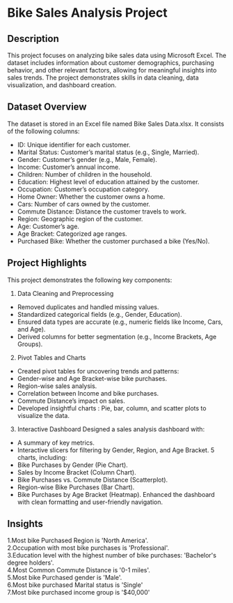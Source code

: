 # Bike Sales Analysis Project

## Description
This project focuses on analyzing bike sales data using Microsoft Excel. The dataset includes information about customer demographics, purchasing behavior, and other relevant factors, allowing for meaningful insights into sales trends. The project demonstrates skills in data cleaning, data visualization, and dashboard creation.

## Dataset Overview
The dataset is stored in an Excel file named Bike Sales Data.xlsx. It consists of the following columns:

* ID: Unique identifier for each customer.
* Marital Status: Customer’s marital status (e.g., Single, Married).
* Gender: Customer’s gender (e.g., Male, Female).
* Income: Customer’s annual income.
* Children: Number of children in the household.
* Education: Highest level of education attained by the customer.
* Occupation: Customer’s occupation category.
* Home Owner: Whether the customer owns a home.
* Cars: Number of cars owned by the customer.
* Commute Distance: Distance the customer travels to work.
* Region: Geographic region of the customer.
* Age: Customer’s age.
* Age Bracket: Categorized age ranges.
* Purchased Bike: Whether the customer purchased a bike (Yes/No).

## Project Highlights
This project demonstrates the following key components:

1. Data Cleaning and Preprocessing 
* Removed duplicates and handled missing values.
* Standardized categorical fields (e.g., Gender, Education).
* Ensured data types are accurate (e.g., numeric fields like Income, Cars, and Age).
* Derived columns for better segmentation (e.g., Income Brackets, Age Groups).
2. Pivot Tables and Charts 
* Created pivot tables for uncovering trends and patterns:
* Gender-wise and Age Bracket-wise bike purchases.
* Region-wise sales analysis.
* Correlation between Income and bike purchases.
* Commute Distance’s impact on sales.
* Developed insightful charts : Pie, bar, column, and scatter plots to visualize the data.
3. Interactive Dashboard 
Designed a sales analysis dashboard with:
* A summary of key metrics.
* Interactive slicers for filtering by Gender, Region, and Age Bracket.
5 charts, including:
* Bike Purchases by Gender (Pie Chart).
* Sales by Income Bracket (Column Chart).
* Bike Purchases vs. Commute Distance (Scatterplot).
* Region-wise Bike Purchases (Bar Chart).
* Bike Purchases by Age Bracket (Heatmap).
Enhanced the dashboard with clean formatting and user-friendly navigation.


## Insights 
1.Most bike Purchased Region is 'North America'.\
2.Occupation with most bike purchases is 'Professional'.\
3.Education level with the highest number of bike purchases: 'Bachelor's degree holders'.\
4.Most Common Commute Distance is '0-1 miles'.\
5.Most bike Purchased gender is 'Male'.\
6.Most bike purchased Marital status is 'Single'\
7.Most bike purchased income group is '$40,000'
